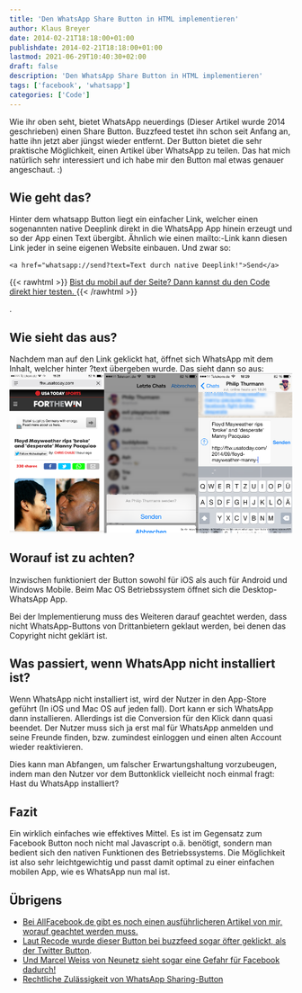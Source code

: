 ```yaml
---
title: 'Den WhatsApp Share Button in HTML implementieren'
author: Klaus Breyer
date: 2014-02-21T18:18:00+01:00
publishdate: 2014-02-21T18:18:00+01:00
lastmod: 2021-06-29T10:40:30+02:00
draft: false
description: 'Den WhatsApp Share Button in HTML implementieren'
tags: ['facebook', 'whatsapp']
categories: ['Code']
---
```




Wie ihr oben seht, bietet WhatsApp neuerdings (Dieser Artikel wurde 2014 geschrieben) einen Share Button. Buzzfeed testet ihn schon seit Anfang an, hatte ihn jetzt aber jüngst wieder entfernt. Der Button bietet die sehr praktische Möglichkeit, einen Artikel über WhatsApp zu teilen. Das hat mich natürlich sehr interessiert und ich habe mir den Button mal etwas genauer angeschaut. :)
  ## Wie geht das?
Hinter dem whatsapp Button liegt ein einfacher Link, welcher einen sogenannten native Deeplink direkt in die WhatsApp App hinein erzeugt und so der App einen Text übergibt. Ähnlich wie einen mailto:-Link kann diesen Link jeder in seine eigenen Website einbauen. Und zwar so:

```
<a href="whatsapp://send?text=Text durch native Deeplink!">Send</a>
```
{{< rawhtml >}}
  <a href="whatsapp://send?text=Text durch native Deeplink">
    Bist du mobil auf der Seite? Dann kannst du den Code direkt hier testen.
  </a>
{{< /rawhtml >}}

.

## Wie sieht das aus?
Nachdem man auf den Link geklickt hat, öffnet sich WhatsApp mit dem Inhalt, welcher hinter ?text übergeben wurde. Das sieht dann so aus:
![](2014-09-29-buddybrand-WhatsUp-WhatsApp-.png)
## Worauf ist zu achten?
Inzwischen funktioniert der Button sowohl für iOS als auch für Android und Windows Mobile. Beim Mac OS Betriebssystem öffnet sich die Desktop-WhatsApp App.

Bei der Implementierung muss des Weiteren darauf geachtet werden, dass nicht WhatsApp-Buttons von Drittanbietern geklaut werden, bei denen das Copyright nicht geklärt ist.
  ## Was passiert, wenn WhatsApp nicht installiert ist?
Wenn WhatsApp nicht installiert ist, wird der Nutzer in den App-Store geführt (In iOS und Mac OS auf jeden fall). Dort kann er sich WhatsApp dann installieren. Allerdings ist die Conversion für den Klick dann quasi beendet. Der Nutzer muss sich ja erst mal für WhatsApp anmelden und seine Freunde finden, bzw. zumindest einloggen und einen alten Account wieder reaktivieren.

Dies kann man Abfangen, um falscher Erwartungshaltung vorzubeugen, indem man den Nutzer vor dem Buttonklick vielleicht noch einmal fragt: Hast du WhatsApp installiert?
  ## Fazit
Ein wirklich einfaches wie effektives Mittel. Es ist im Gegensatz zum Facebook Button noch nicht mal Javascript o.ä. benötigt, sondern man bedient sich den nativen Funktionen des Betriebssystems. Die Möglichkeit ist also sehr leichtgewichtig und passt damit optimal zu einer einfachen mobilen App, wie es WhatsApp nun mal ist.
  ## Übrigens
- [Bei AllFacebook.de gibt es noch einen ausführlicheren Artikel von mir, worauf geachtet werden muss.](http://allfacebook.de/features/was-der-whatsapp-share-button-kann-und-worauf-geachtet-werden-muss)
- [Laut Recode wurde dieser Button bei buzzfeed sogar öfter geklickt, als der Twitter Button](http://recode.net/2014/02/20/before-facebook-deal-whatsapp-was-helping-buzzfeed-and-shazam-go-viral-with-new-platform-tools/).
- [Und Marcel Weiss von Neunetz sieht sogar eine Gefahr für Facebook dadurch!](http://www.neunetz.com/2014/02/20/buzzfeed-sieht-mehr-aktivitat-bei-whatsapps-share-button-fur-apps-als-beim-twitter-button/)
- [Rechtliche Zulässigkeit von WhatsApp Sharing-Button](http://www.it-recht-kanzlei.de/whatsapp-sharing-button-direktmarketing.html)
